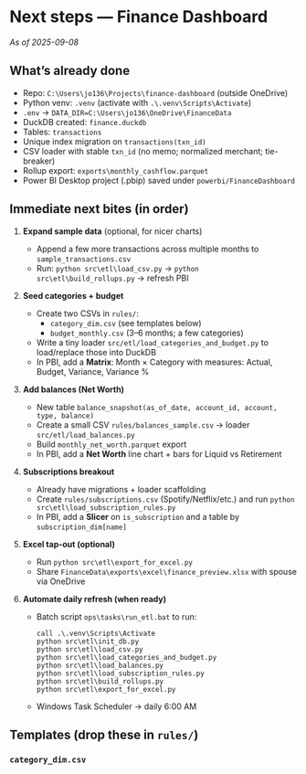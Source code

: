 # Next steps — Finance Dashboard
_As of 2025-09-08_

## What’s already done
- Repo: `C:\Users\jo136\Projects\finance-dashboard` (outside OneDrive)
- Python venv: `.venv` (activate with `.\.venv\Scripts\Activate`)
- `.env` → `DATA_DIR=C:\Users\jo136\OneDrive\FinanceData`
- DuckDB created: `finance.duckdb`
- Tables: `transactions`
- Unique index migration on `transactions(txn_id)`
- CSV loader with stable `txn_id` (no memo; normalized merchant; tie-breaker)
- Rollup export: `exports\monthly_cashflow.parquet`
- Power BI Desktop project (.pbip) saved under `powerbi/FinanceDashboard`

## Immediate next bites (in order)
1) **Expand sample data** (optional, for nicer charts)
   - Append a few more transactions across multiple months to `sample_transactions.csv`
   - Run: `python src\etl\load_csv.py` → `python src\etl\build_rollups.py` → refresh PBI

2) **Seed categories + budget**
   - Create two CSVs in `rules/`:
     - `category_dim.csv` (see templates below)
     - `budget_monthly.csv` (3–6 months; a few categories)
   - Write a tiny loader `src/etl/load_categories_and_budget.py` to load/replace those into DuckDB
   - In PBI, add a **Matrix**: Month × Category with measures: Actual, Budget, Variance, Variance %

3) **Add balances (Net Worth)**
   - New table `balance_snapshot(as_of_date, account_id, account, type, balance)`
   - Create a small CSV `rules/balances_sample.csv` → loader `src/etl/load_balances.py`
   - Build `monthly_net_worth.parquet` export
   - In PBI, add a **Net Worth** line chart + bars for Liquid vs Retirement

4) **Subscriptions breakout**
   - Already have migrations + loader scaffolding
   - Create `rules/subscriptions.csv` (Spotify/Netflix/etc.) and run `python src\etl\load_subscription_rules.py`
   - In PBI, add a **Slicer** on `is_subscription` and a table by `subscription_dim[name]`

5) **Excel tap-out (optional)**
   - Run `python src\etl\export_for_excel.py`
   - Share `FinanceData\exports\excel\finance_preview.xlsx` with spouse via OneDrive

6) **Automate daily refresh (when ready)**
   - Batch script `ops\tasks\run_etl.bat` to run:
     ```
     call .\.venv\Scripts\Activate
     python src\etl\init_db.py
     python src\etl\load_csv.py
     python src\etl\load_categories_and_budget.py
     python src\etl\load_balances.py
     python src\etl\load_subscription_rules.py
     python src\etl\build_rollups.py
     python src\etl\export_for_excel.py
     ```
   - Windows Task Scheduler → daily 6:00 AM

## Templates (drop these in `rules/`)

### `category_dim.csv`
